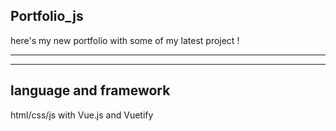 ## Portfolio_js
here's my new portfolio with some of my latest project !

--------------------------------

--------------------------------
## language and framework
html/css/js with Vue.js and Vuetify


